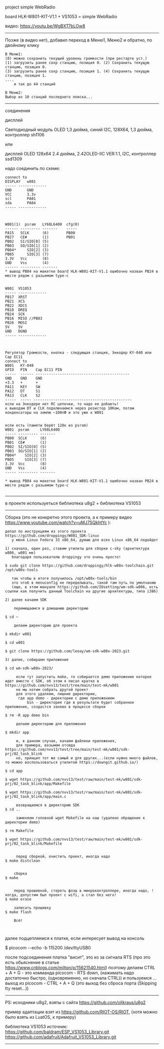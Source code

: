project simple WebRadio

board HLK-W801-KIT-V1.1 + VS1053 = simple WebRadio


видео:
https://youtu.be/WgBXT7bLOw8

------
Позже (в видео нет), добавил переход в Меню1, Меню2 и обратно, по двойному клику
~~~
В Меню1:
(0) можно сохранить текущий уровень громкости (при рестарте уст.)
(1) загрузить ранее сохр станцию, позиция 0. (2) Сохранить текущую станцию, позиция 0.
(3) загрузить ранее сохр станцию, позиция 1. (4) Сохранить текущую станцию, позиция 1.
....
    и так до 44 станций                   
~~~
~~~
В Меню2:
Выбор из 10 станций последнего поиска...
~~~

------

соединения

дисплей

Светодиодный модуль OLED 1,3 дюйма, синий I2C, 128X64, 1,3 дюйма, контроллер sh1106

или

дисплей OLED 128x64 2.4 дюйма, 2.42OLED-IIC VER:1.1, I2C, контроллер ssd1309


надо соединить по схеме:
~~~
connect to
DISPLAY   w801
----- -------------
GND       GND
VCC       3.3v 
scl       PA01
sda       PA04
----- -------------



W801(1)  psram   LY68L6400  cfg(0)
------ --------- -------    -----
PA15   SCLK      (6)        PB00
PB27   CE#       (1)        PB01
PB02   SI/SIO[0] (5)
PB03   SO/SIO[1] (2)
PB04*     SIO[2] (3)
PB05      SIO[3] (7)
3.3V   Vcc       (8)
GND    Vss       (4)
------ --------- -------
* вывод PB04 на макетке board HLK-W801-KIT-V1.1 ошибочно назван PB24 в месте рядом с разьемом type-c


W801  VS1053
----- -------------
PB17  XRST
PB21  XCS
PB22  XDCS
PB18  DREQ
PB24  SCK
PB16  MISO //PB03
PB26  MOSI
5V    5V
GND   DGND
----- -------------



Регулятор Громкости, кнопка - следующая станция, Энкодер KY-040 или Cap EC11
connect to
W801   KY-040 
GPIO   PIN    Cap EC11 PIN
-----  ------ -------------------------------------------
GND    GND    GND
+3.3   +      +
PA11   KEY    SW
PA12   DT     S1
PA13   CLK    S2
-----  ----- ---------------------------------------------
если на Энкодере нет RC цепочки, то надо ее добавть!
к выводам DT и CLK подключаемся через резистор 10Ком, потом конденсаторы на землю ~100пФ и это уже к W801


если есть (памяти берёт 128к из psram)
W801  psram     LY68L6400
----- --------- -------
PB00  SCLK      (6)
PB01  CE#       (1)
PB02  SI/SIO[0] (5)
PB03  SO/SIO[1] (2)
PB04*    SIO[2] (3)
PB05     SIO[3] (7)
3.3V  Vcc       (8)
GND   Vss       (4)
----- --------- -------

* вывод PB04 на макетке board HLK-W801-KIT-V1.1 ошибочно назван PB24 в месте рядом с разьемом type-c


~~~



--------

в проекте используеться библиотека u8g2 + библиотека VS1053




--------









Сборка  (это не конкретно этого проекта, а к примеру видео https://www.youtube.com/watch?v=uMJ7SQkhtYc ):
~~~
делал по инструкциям из этого проекта https://github.com/droppingy/W801_SDK-linux
   у меня Linux Fedora 33 x86_64, думаю для всех Linux x86_64 подойдет

1) сначала, один раз, ставим утилиты для сборки c-sky (архитектура w806, w801 мк)
   благодаря пользователю droppingy это очень просто!  

$ sudo git clone https://github.com/droppingy/hlk-w80x-toolchain.git /opt/w80x-tools

   так чтобы в итоге получилось /opt/w80x-tools/bin
   это чтоб в menuconfig не переделывать, такой там путь по умолчанию
   (еще, в этом мануале https://github.com/IOsetting/wm-sdk-w806, есть ссылки как получить данный Toolchain на другие архитектуры, типа i386)

2) далее качаем SDK

    перемещаемся в домашнюю директорию
 
$ cd ~

    делаем директорию для проекта

$ mkdir w801

$ cd w801  

$ git clone https://github.com/leoay/wm-sdk-w80x-2023.git

3) далее, собираем приложение

$ cd wm-sdk-w80x-2023/

     если тут запустить make, то собирается демо приложение которое идет вместе с SDK, об этом я писал кратко в https://github.com/nvv13/test/tree/main/test-mk/w801 
     но мы хотим собрать другой проект
     для этого удаляем, лишние директории, 
      где app demo - директории с демо приложением
          bin - директория где в результате будет собранное приложение, создастся заново в процессе сборки

$ rm -R app demo bin

     делаем директорию для приложения

$ mkdir app

     и, в данном случае, качаем файлики приложения, 
     для примера, возьмем отсюда https://github.com/nvv13/test/tree/main/test-mk/w801/sdk-prj/02_task_blink
     но, принцип тот же самый и для других...(если нужно много файлов, то можно воспользоваться утилитой https://downgit.github.io/)

$ cd app

$ wget https://github.com/nvv13/test/raw/main/test-mk/w801/sdk-prj/02_task_blink/app/Makefile

$ wget https://github.com/nvv13/test/raw/main/test-mk/w801/sdk-prj/02_task_blink/app/main.c

     возвращаемся в директорию SDK
$ cd ..

     заменяем головной wget Makefile на наш (удалено обращение к директории demo)

$ rm Makefile

$ wget https://github.com/nvv13/test/raw/main/test-mk/w801/sdk-prj/02_task_blink/Makefile


     перед сборкой, очистить проект, иногда надо
$ make distclean


    сборка
$ make 


    перед прошивкой, стереть флэш в микроконтроллере, иногда надо, !когда, допустим был проект с wifi, а стал без него!
$ make erase

    записать прошивку
$ make flash

    Всё!



~~~





  далее подцепляемся к платке, если интересует вывод на консоль

$ picocom --echo -b 115200 /dev/ttyUSB0

  после подсоединения платка "висит", это из за сигнала RTS (про это есть обьяснение в статье https://www.cnblogs.com/milton/p/15621540.html)
  поэтому делаем CTRL + A + G   - это комманда picocom - RTS down, (нажимать надо достаточно быстро, (одновременно, но сначала CTRL))
  и пользуемся ...
          выход из picocom - CTRL + A + Q  (это выход без сброса порта (Skipping tty reset...))


------

PS:
исходники u8g2, взяты с сайта https://github.com/olikraus/u8g2

пример адаптации взят из https://github.com/RIOT-OS/RIOT, (хотя можно было взять из LuatOS, к примеру)

библиотека VS1053 источник:
https://github.com/baldram/ESP_VS1053_Library.git
https://github.com/adafruit/Adafruit_VS1053_Library.git

------




